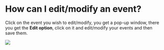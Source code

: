 # How can I edit/modify an event?

<p class="no-margin">Click on the event you wish to edit/modify, you get a pop-up window, there you get the <b>Edit option</b>, click on it and edit/modify your events and then save them.</p>
<p class="no-margin"></p>
<div class="intercom-container"><img src="/assets/img/teams-pro/image_103.png"></div>




